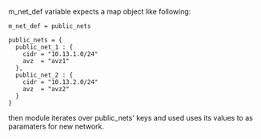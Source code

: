 m_net_def variable expects a map object like following:
```buildoutcfg
m_net_def = public_nets
```

```
public_nets = {
  public_net_1 : {
    cidr = "10.13.1.0/24"
    avz  = "avz1"
  },
  public_net_2 : {
    cidr = "10.13.2.0/24"
    avz  = "avz2"
  }
}
```

then module iterates over public_nets' keys and used uses its values to as paramaters for new network.

